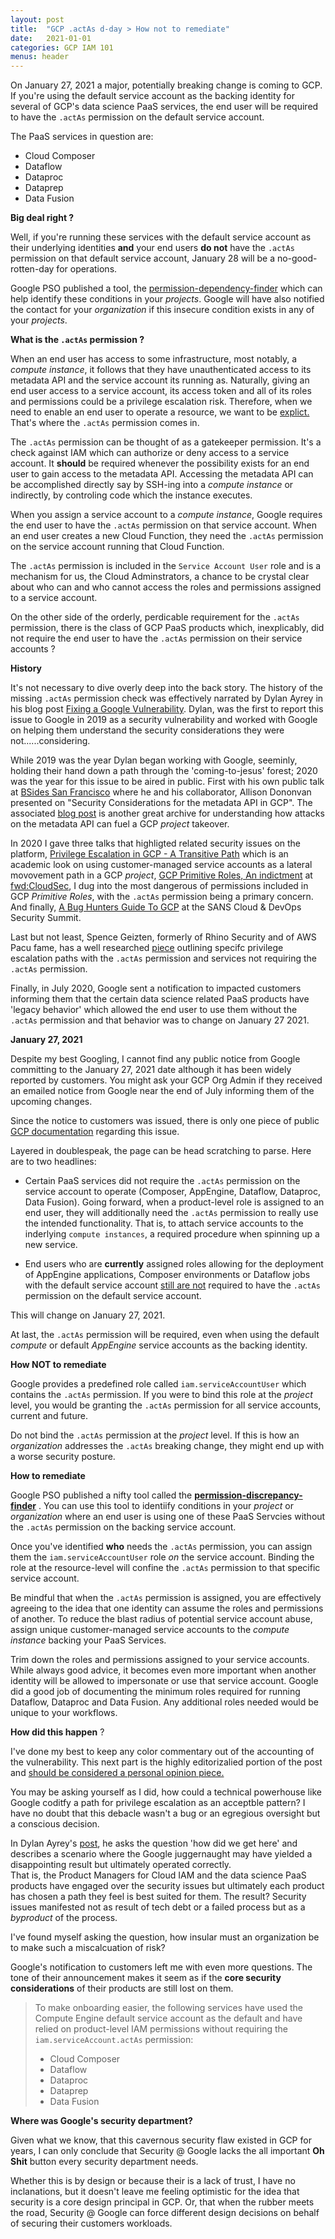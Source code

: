 ```yaml
---
layout: post
title:  "GCP .actAs d-day > How not to remediate"
date:   2021-01-01
categories: GCP IAM 101
menus: header
---
```


On January 27, 2021 a major, potentially breaking change is coming to GCP.  If you're using the default service account as the backing identity for several of GCP's data science PaaS services, the end user will be required to have the `.actAs` permission on the default service account.

The PaaS services in question are:

* Cloud Composer
* Dataflow
* Dataproc
* Dataprep
* Data Fusion

**Big deal right ?** 

Well, if you're running these services with the default service account as their underlying identities **and** your end users **do not** have the `.actAs` permission on that default service account, January 28 will be a no-good-rotten-day for operations.

Google PSO published a tool, the [permission-dependency-finder](https://github.com/GoogleCloudPlatform/professional-services/tree/master/tools/permission-discrepancy-finder) which can help identify these conditions in your *projects*. Google will have also notified the contact for your *organization* if this insecure condition exists in any of your *projects*.

**What is the `.actAs` permission ?** 

When an end user has access to some infrastructure, most notably, a *compute instance*,  it follows that they have unauthenticated access to its metadata API and the service account its running as. Naturally, giving an end user access to a service account, its access token and all of its roles and permissions could be a privilege escalation risk.  Therefore, when we need to enable an end user to operate a resource,  we want to be <u>explict.</u>  That's where the `.actAs` permission comes in.

The `.actAs` permission can be thought of as a gatekeeper permission.  It's a check against IAM which can authorize or deny access to a service account. It **should** be required whenever the possibility exists for an end user to gain access to the metadata API. Accessing the metadata API can be accomplished directly say by SSH-ing into a *compute instance* or indirectly, by controling code which the instance executes.

When you assign a service account to a *compute instance*, Google requires the end user to have the `.actAs` permission on that service account.  When an end user creates a new Cloud Function, they need the `.actAs` permission on the service account running that Cloud Function.  

The `.actAs` permission is included in the `Service Account User` role and is a mechanism for us, the Cloud Adminstrators, a chance to be crystal clear about who can and who cannot access the roles and permissions assigned to a service account.

On the other side of the orderly, perdicable requirement for the `.actAs` permission, there is the class of GCP PaaS products which, inexplicably, did not require the end user to have the `.actAs` permission on their service accounts ?

**History**

It's not necessary to dive overly deep into the back story.  The history of the missing `.actAs` permission check was effectively narrated by Dylan Ayrey in his blog post [Fixing a Google Vulnerability](https://security.love/blog/gcp/2020/11/22/lateral-movement-and-privesc-in-GCP.html).  Dylan, was the first to report this issue to Google in 2019 as a security vulnerability and worked with Google on helping them understand the security considerations they were not......considering.

While 2019 was the year Dylan began working with Google, seeminly, holding their hand down a path through the 'coming-to-jesus' forest; 2020 was the year for this issue to be aired in public. First with his own public talk at [BSides San Francisco](https://www.youtube.com/watch?v=z5hPU3g2aZ8) where he and his collaborator, Allison Dononvan presented on "Security Considerations for the metadata API in GCP".  The associated [blog post](https://github.com/dxa4481/AttackingAndDefendingTheGCPMetadataAPI) is another great archive for understanding how attacks on the metadata API can fuel a GCP *project* takeover.

In 2020 I gave three talks that highligted related security issues on the platform, [Privilege Escalation in GCP - A Transitive Path](https://www.sans.org/webcasts/privilege-escalation-gcp-transitive-path-114705) which is an academic look on using customer-managed service accounts as a lateral movovement path in a GCP *project*, [GCP Primitive Roles, An indictment](https://www.youtube.com/watch?v=YGT_AmCA-eA) at [fwd:CloudSec](https://fwdcloudsec.org/index.html#intro), I dug into the most dangerous of permissions included in GCP *Primitive Roles*, with the `.actAs` permission being a primary concern. And finally, [A Bug Hunters Guide To GCP](https://www.youtube.com/watch?v=I7QWQmS2Mpg) at the SANS Cloud & DevOps Security Summit.

Last but not least, Spence Geizten, formerly of Rhino Security and of AWS Pacu fame, has a well researched [piece](https://rhinosecuritylabs.com/gcp/privilege-escalation-google-cloud-platform-part-1/) outlining specifc privilege escalation paths with the `.actAs` permission and services not requiring the `.actAs` permission.

Finally, in July 2020, Google sent a notification to impacted customers informing them that the certain data science related PaaS products have 'legacy behavior' which allowed the end user to use them without the `.actAs` permission and that behavior was to change on January 27 2021.

**January 27, 2021**

Despite my best Googling, I cannot find any public notice from Google committing to the January 27, 2021 date although it has been widely reported by customers. You might ask your GCP Org Admin if they received an emailed notice from Google near the end of July informing them of the upcoming changes.

Since the notice to customers was issued, there is only one piece of public [GCP documentation](https://cloud.google.com/iam/docs/service-accounts-actas) regarding this issue. 

Layered in doublespeak, the page can be head scratching to parse.  Here are to two headlines:

* Certain PaaS services did not require the `.actAs` permission on the service account to operate (Composer, AppEngine, Dataflow, Dataproc, Data Fusion).  Going forward, when a product-level role is assigned to an end user, they will additionally need the `.actAs` permission to really use the intended functionality.  That is, to attach service accounts to the inderlying `compute instances`, a required procedure when spinning up a new service.

  

* End users who are **currently** assigned roles allowing for the deployment of AppEngine applications, Composer environments or Dataflow jobs with the default service account <u>still are not</u> required to have the `.actAs` permission on the default service account.

This will change on January 27, 2021.

 At last, the `.actAs` permission will be required, even when using the default *compute* or default *AppEngine* service accounts as the backing identity.

**How NOT to remediate**

Google provides a predefined role called `iam.serviceAccountUser` which contains the `.actAs` permission. If you were to bind this role at the *project* level, you would be granting the `.actAs` permission for all service accounts, current and future.

Do not bind the `.actAs` permission at the *project* level.  If this is how an *organization* addresses the `.actAs` breaking change,  they might end up with a worse security posture. 

**How to remediate**

Google PSO published a nifty tool called the [**permission-discrepancy-finder**](https://github.com/GoogleCloudPlatform/professional-services/tree/master/tools/permission-discrepancy-finder) . You can use this tool to identiify conditions in your *project* or *organization* where an end user is using one of these PaaS Servcies without the `.actAs` permission on the backing service account.

Once you've identified **who** needs the `.actAs` permission, you can assign them the `iam.serviceAccountUser` role *on* the service account. Binding the role at the resource-level will confine the `.actAs` permission to that specific service account.

Be mindful that when the `.actAs` permission is assigned, you are effectively agreeing to the idea that one identity can assume the roles and permissions of another.  To reduce the blast radius of potential service account abuse,  assign unique customer-managed service accounts to the *compute instance* backing your PaaS Services.  

Trim down the roles and permissions assigned to your service accounts.  While always good advice, it becomes even more important when another identity will be allowed to impersonate or use that service account.  Google did a good job of documenting the minimum roles required for running Dataflow, Dataproc and Data Fusion.  Any additional roles needed would be unique to your workflows.

**How did this happen** ?

I've done my best to keep any color commentary out of the accounting of the vulnerability.
This next part is the highly editorizalied portion of the post and <u>should be considered a personal opinion piece.</u>

You may be asking yourself as I did, how could a technical powerhouse like Google coditfy a path for privilege escalation as an acceptble pattern? I have no doubt that this debacle wasn't a bug or an egregious oversight but a conscious decision.

In Dylan Ayrey's [post](https://security.love/blog/gcp/2020/11/22/lateral-movement-and-privesc-in-GCP.html), he asks the question 'how did we get here' and describes a scenario where the Google juggernaught may have yielded a disappointing result but ultimately operated correctly.  
That is, the Product Managers for Cloud IAM and the data science PaaS products have engaged over the security issues but ultimately each product has chosen a path they feel is best suited for them. The result? Security issues manifested not as result of tech debt or a failed process but as a *byproduct* of the process.

I've found myself asking the question, how insular must an organization be to make such a miscalcuation of risk?

Google's notification to customers left me with even more questions. The tone of their announcement makes it seem as if the **core security considerations** of their products are still lost on them.

> To make onboarding easier, the following services have used the Compute Engine default service account as the default and have relied on product-level IAM permissions without requiring the `iam.serviceAccount.actAs` permission:
>
> * Cloud Composer
> * Dataflow
> * Dataproc
> * Dataprep
> * Data Fusion



**Where was Google's security department?**

Given what we know, that this cavernous security flaw existed in GCP for years, I can only conclude that Security @ Google lacks the all important **Oh Shit** button every security department needs.  

Whether this is by design or because their is a lack of trust, I have no inclanations, but it doesn't leave me feeling optimistic for the idea that security is a core design principal in GCP.  Or, that when the rubber meets the road, Security @ Google can force different design decisions on behalf of securing their customers workloads.